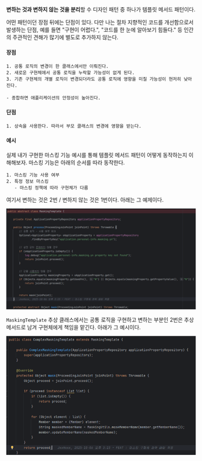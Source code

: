 **변하는 것과 변하지 않는 것을 분리**할 수 디자인 패턴 중 하나가 템플릿 메서드 패턴이다.

어떤 패턴이던 장점 뒤에는 단점이 있다. 다만 나는 절차 지향적인 코드를 개선함으로서 발생하는 단점, 예를 들면 "구현이 어렵다.", "코드를 한 눈에 알아보기 힘들다." 등 인간의 주관적인 견해가 많기에 별도로 추가하지 않는다.
#### 장점
```
1. 공통 로직의 변경이 한 클래스에서만 이뤄진다.
2. 새로운 구현체에서 공통 로직을 누락할 가능성이 없게 된다.
3. 기존 구현체의 개별 로직이 변경되더라도 공통 로직에 영향을 미칠 가능성이 현저히 낮아진다.

- 종합하면 애플리케이션의 안정성이 높아진다.
```

#### 단점
```
1. 상속을 사용한다. 따라서 부모 클래스의 변경에 영향을 받는다.
```


#### 예시
실제 내가 구현한 마스킹 기능 예시를 통해 템플릿 메서드 패턴이 어떻게 동작하는지 이해해보자. 마스킹 기능은 아래의 순서를 따라 동작한다.
```
1. 마스킹 기능 사용 여부
2. 특정 정보 마스킹
   - 마스킹 정책에 따라 구현체가 다름
```

여기서 변하는 것은 2번 / 변하지 않는 것은 1번이다.  아래는 그 예제이다.

![[Pasted image 20251008151731.png]](../images/Pasted%20image%2020251008151731.png)


`MaskingTemplate` 추상 클래스에서는 공통 로직을 구현하고 변하는 부분인 2번은 추상 메서드로 남겨 구현체에게 책임을 맡긴다. 아래가 그 예시이다.

![[Pasted image 20251008151939.png]](../images/Pasted%20image%2020251008151939.png)










































